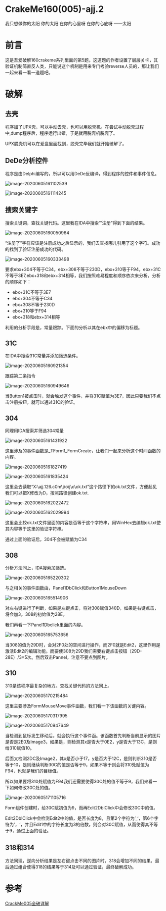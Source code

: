 # CrakeMe160(005)-ajj.2


我只想做你的太阳 你的太阳 在你的心里呀 在你的心底呀    ——太阳

<!--more-->

# 前言

这是吾爱破解160crakeme系列里面的第5题，这道题的作者设置了层层关卡，其验证机制简直反人类，只能说这个机制是用来专门考验reverse人员的，那让我们一起来看一看一道题吧。

# 破解

## 去壳

程序加了UPX壳，可以手动去壳，也可以用脱壳机。在尝试手动脱壳过程中,dump程序后，程序运行出错，于是就用脱壳机脱壳了。

UPX脱壳机可以在爱盘里面找到，脱壳完毕我们就开始破解了。

## DeDe分析控件

程序是由Delphi编写的，所以可以用DeDe反编译，得到程序的控件和事件信息。

![image-20200605161102539](https://i.loli.net/2020/06/05/cZVHrbOtFofmya5.png)

![image-20200605161114245](https://i.loli.net/2020/06/05/pHfOEja21c4MwZk.png)

## 搜索关键字

搜索关键词，查找关键代码。这里我在IDA中搜索'"注册"得到下面的结果。

![image-20200605160050964](https://i.loli.net/2020/06/05/4KrE8MdBvmCi1xY.png)

“注册了”字符应该是注册成功之后显示的，我们去查找哪儿引用了这个字符。成功的找到了验证注册成功的代码。

![image-20200605160333498](https://i.loli.net/2020/06/05/16tErSBAkh8qNf9.png)

要求ebx+304不等于C34，ebx+308不等于230D，ebx+310等于F94，ebx+31C不等于3E7,ebx+318和ebx+314相等，我们按照难易程度和顺序依次来分析，分析的顺序如下：

+ ebx+31C不等于3E7
+ ebx+304不等于C34
+ ebx+308不等于230D
+ ebx+310等于F94
+ ebx+318和ebx+314相等

利用的分析手段是，常量跟踪。下面的分析以其在ebx中的偏移为标题。

## 31C

在IDA中搜索31C常量并添加筛选条件。

![image-20200605160921354](https://i.loli.net/2020/06/05/jbTWQULZEVsgtOD.png)

跟踪第二条指令

![image-20200605160949646](https://i.loli.net/2020/06/05/jv4tr1H9fxP28as.png)

当Button1被点击时，就会触发这个事件，并将31C赋值为3E7，因此只要我们不点击注册按钮，就可以通过31C的验证。

## 304

同理用IDA搜索并筛选304常量

![image-20200605161431922](https://i.loli.net/2020/06/05/V5Yw8IhiBHDNsAl.png)

这里涉及的事件函数是_TForm1_FormCreate，让我们一起来分析这个时间函数的内容。

![image-20200605161827419](https://i.loli.net/2020/06/05/CyH9ViwjRtYr6gM.png)

![image-20200605161835424](https://i.loli.net/2020/06/05/fmcjlwNtao1GMqH.png)

这里会去读取“X:\ajj.126.c0m\j\o\j\o\ok.txt”这个路径下的ok.txt文件，方便起见我们可以把X修改为D，按照路径创建ok.txt.

![image-20200605162022472](https://i.loli.net/2020/06/05/yOcastrUuBEF9VL.png)

![image-20200605162029994](https://i.loli.net/2020/06/05/MpvdCLJIOtr8xVf.png)

这里会比较ok.txt文件里面的内容是否等于这个字符串，用WinHex去编辑ok.txt使其内容等于这里的验证字符串。

通过上面的验证后，304不会被赋值为C34

## 308

分析方法同上，IDA搜索加筛选。

![image-20200605165220302](https://i.loli.net/2020/06/05/JO9YWsvikuPjyH4.png)

与之相关的事件函数由，Panel1DbClick和Button1MouseDown

![image-20200605165514906](https://i.loli.net/2020/06/05/c3WTq5lA98xH6Db.png)

对左右键进行了判断，如果是左键点击，将对308赋值340D，如果是右键点击，将会加3。308的初始值为28E。

我们再看一下Panel1Dbclick里面的内容。

![image-20200605165753656](https://i.loli.net/2020/06/05/Wbok4dsiQvAwcMD.png)

当308的值为29D时，会对2F0处的空间进行操作，而2F0就是Edit2，这里作用是激活Edit2的编辑功能。而要使308为29D我们需要右键点击按钮（29D-28E）/3=5次。然后双击Pannel，注意不要点到图片。

## 310

310是该程序最复杂的地方。查找关键代码的方法同上。

![image-20200605170215484](https://i.loli.net/2020/06/05/t5ugn3ZzDGRTQYM.png)

这里主要涉及FormMouseMove事件函数，我们看一下该函数的关键内容。

![image-20200605170317995](https://i.loli.net/2020/06/05/BVfoAl5rZh1tiCI.png)

![image-20200605170947649](https://i.loli.net/2020/06/05/gox35QltVup9fWh.png)

当检测到鼠标发生移动后，就会执行这个事件函。该函数首先判断当前显示的图片是否是2E0及Image3，如果是，则检测其x是否大于0E2，y是否大于13C，是则给310赋值10。

后面又检测2DC及Image2，其x是否小于17，y是否大于12C，是则判断310是否等于10，是则继续判断30C的值是否等于9，如果不等于则会将310处赋值为F94，也就是我们的目标值。

所以如果要将310处赋值为F94我们还需要使得30C处的值不等于9，我们来看一下如何修改30C处的值。

![image-20200605171105716](https://i.loli.net/2020/06/05/dUseZCVDa5BMW2k.png)

Form组件创建时，给30C赋初值为9，而再Edit2DblClick中会修改30C中的值。

Edit2DblClick中会检测Edit2中的值，是否长度为8，且第2个字符为’_‘，第6个字符为’，‘，并且Edit1中的字符长度为3的倍数，则会对30C赋值，从而使得其不等于9，通过上面的验证。

## 318和314

方法同理，逆向分析结果是左右键点击不同的图片时，318会增加不同的结果，最后通过组合使得318的结果等于314及可以通过验证，最终破解成功。

# 参考

[CrackMe005全破详解](https://www.52pojie.cn/thread-855172-1-1.html)
